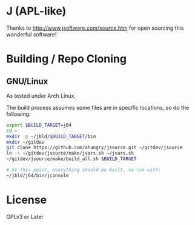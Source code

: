 # J (APL-like)

Thanks to http://www.jsoftware.com/source.htm for open sourcing this
wonderful software!

# Building / Repo Cloning

## GNU/Linux
As tested under Arch Linux.

The build process assumes some files are in specific locations, so do
the following:

```sh
export $BUILD_TARGET=j64
cd ~
mkdir -p ~/jbld/$BUILD_TARGET/bin
mkdir ~/gitdev
git clone https://github.com/ahungry/jsource.git ~/gitdev/jsource
ln -s ~/gitdev/jsource/make/jvars.sh ~/jvars.sh
~/gitdev/jsource/make/build_all.sh $BUILD_TARGET

# At this point, everything should be built, so run with:
~/jbld/j64/bin/jconsole
```

# License

GPLv3 or Later

